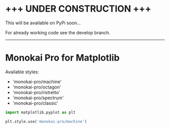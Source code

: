 # +++ UNDER CONSTRUCTION +++

This will be available on PyPi soon...

For already working code see the develop branch.

---

# Monokai Pro for Matplotlib

Available styles:
- 'monokai-pro/machine'
- 'monokai-pro/octagon'
- 'monokai-pro/ristretto'
- 'monokai-pro/spectrum'
- 'monokai-pro/classic'

```python
import matplotlib.pyplot as plt

plt.style.use('monokai-pro/machine')
```
